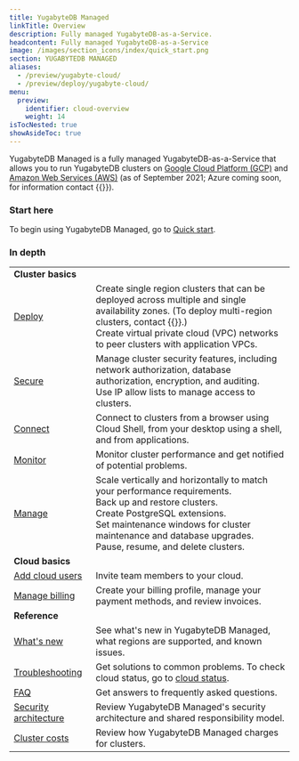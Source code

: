 ```yaml
---
title: YugabyteDB Managed
linkTitle: Overview
description: Fully managed YugabyteDB-as-a-Service.
headcontent: Fully managed YugabyteDB-as-a-Service
image: /images/section_icons/index/quick_start.png
section: YUGABYTEDB MANAGED
aliases:
  - /preview/yugabyte-cloud/
  - /preview/deploy/yugabyte-cloud/
menu:
  preview:
    identifier: cloud-overview
    weight: 14
isTocNested: true
showAsideToc: true
---
```


YugabyteDB Managed is a fully managed YugabyteDB-as-a-Service that allows you to run YugabyteDB clusters on <a href="https://cloud.google.com/">Google Cloud Platform (GCP)</a> and <a href="https://aws.amazon.com/">Amazon Web Services (AWS)</a> (as of September 2021; Azure coming soon, for information contact {{<support-cloud>}}).

### Start here

To begin using YugabyteDB Managed, go to [Quick start](../cloud-quickstart/).

### In depth

|  | |
| :--- | :--- |
| **Cluster basics** |  |
| [Deploy](../cloud-basics/) | Create single region clusters that can be deployed across multiple and single availability zones. (To deploy multi-region clusters, contact {{<support-cloud>}}.)<br>Create virtual private cloud (VPC) networks to peer clusters with application VPCs.
| [Secure](../cloud-secure-clusters/) | Manage cluster security features, including network authorization, database authorization, encryption, and auditing.<br> Use IP allow lists to manage access to clusters. |
| [Connect](../cloud-connect/) | Connect to clusters from a browser using Cloud Shell, from your desktop using a shell, and from applications. |
| [Monitor](../cloud-monitor/) | Monitor cluster performance and get notified of potential problems. |
| [Manage](../cloud-clusters/) | Scale vertically and horizontally to match your performance requirements.<br>Back up and restore clusters.<br>Create PostgreSQL extensions.<br>Set maintenance windows for cluster maintenance and database upgrades.<br>Pause, resume, and delete clusters. |
| **Cloud basics** | |
| [Add cloud users](../cloud-admin/manage-access/) | Invite team members to your cloud. |
| [Manage billing](../cloud-admin/cloud-billing-profile/) | Create your billing profile, manage your payment methods, and review invoices. |
| **Reference** | |
| [What's new](../release-notes/) | See what's new in YugabyteDB Managed, what regions are supported, and known issues. |
| [Troubleshooting](../cloud-troubleshoot/) | Get solutions to common problems. To check cloud status, go to [cloud status](https://status.yugabyte.cloud/). |
| [FAQ](../cloud-faq/) | Get answers to frequently asked questions. |
| [Security architecture](../cloud-security/) | Review YugabyteDB Managed's security architecture and shared responsibility model. |
| [Cluster costs](../cloud-admin/cloud-billing-costs/) | Review how YugabyteDB Managed charges for clusters. |
